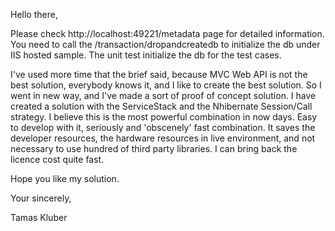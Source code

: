 
Hello there,

Please check http://localhost:49221/metadata page for detailed information.
You need to call the /transaction/dropandcreatedb to initialize the db under IIS hosted sample.
The unit test initialize the db for the test cases.

I've used more time that the brief said, because MVC Web API is not the best solution, everybody knows it, and I like to create the best solution. 
So I went in new way, and I've made a sort of proof of concept solution.
I have created a solution with the ServiceStack and the Nhibernate Session/Call strategy.
I believe this is the most powerful combination in now days.
Easy to develop with it, seriously and 'obscenely' fast combination.
It saves the developer resources, the hardware resources in live environment, and not necessary to use hundred of third party libraries.
I can bring back the licence cost quite fast.

Hope you like my solution.

Your sincerely,

Tamas Kluber